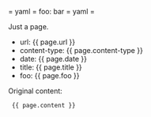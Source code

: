 = yaml =
foo: bar
= yaml =

Just a page.

* url: {{ page.url }}
* content-type: {{ page.content-type }}
* date: {{ page.date }}
* title: {{ page.title }}
* foo: {{ page.foo }}

Original content:

<code><pre>
{{ page.content }}
</pre></code>

